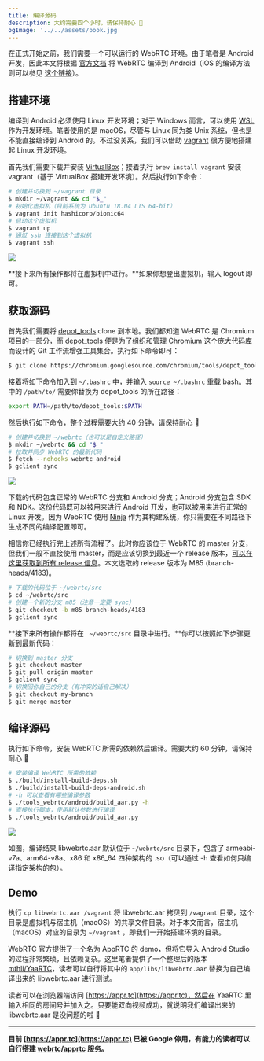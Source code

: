 ```yaml
---
title: 编译源码
description: 大约需要四个小时，请保持耐心 🙏
ogImage: '../../assets/book.jpg'
---
```


在正式开始之前，我们需要一个可以运行的 WebRTC 环境。由于笔者是 Android 开发，因此本文将根据 [官方文档](https://webrtc.googlesource.com/src/+/refs/heads/master/docs/native-code/android/index.md) 将 WebRTC 编译到 Android（iOS 的编译方法则可以参见 [这个链接](https://webrtc.googlesource.com/src/+/refs/heads/master/docs/native-code/ios/index.md)）。

## 搭建环境

编译到 Android 必须使用 Linux 开发环境；对于 Windows 而言，可以使用 [WSL](https://docs.microsoft.com/zh-cn/windows/wsl/) 作为开发环境。笔者使用的是 macOS，尽管与 Linux 同为类 Unix 系统，但也是不能直接编译到 Android 的。不过没关系，我们可以借助 [vagrant](https://learn.hashicorp.com/tutorials/vagrant/getting-started-index?in=vagrant/getting-started) 很方便地搭建起 Linux 开发环境。

首先我们需要下载并安装 [VirtualBox](https://www.virtualbox.org/)；接着执行 `brew install vagrant` 安装 vagrant（基于 VirtualBox 搭建开发环境）。然后执行如下命令：

```bash
# 创建并切换到 ~/vagrant 目录
$ mkdir ~/vagrant && cd "$_"
# 初始化虚拟机（目前系统为 Ubuntu 18.04 LTS 64-bit）
$ vagrant init hashicorp/bionic64
# 启动这个虚拟机
$ vagrant up
# 通过 ssh 连接到这个虚拟机
$ vagrant ssh
```

![](./vagrant.png)

**接下来所有操作都将在虚拟机中进行。**如果你想登出虚拟机，输入 logout 即可。

## 获取源码

首先我们需要将 [depot_tools](https://commondatastorage.googleapis.com/chrome-infra-docs/flat/depot_tools/docs/html/depot_tools_tutorial.html#_setting_up) clone 到本地。我们都知道 WebRTC 是 Chromium 项目的一部分，而 depot_tools 便是为了组织和管理 Chromium 这个庞大代码库而设计的 Git 工作流增强工具集合。执行如下命令即可：

```bash
$ git clone https://chromium.googlesource.com/chromium/tools/depot_tools.git
```

接着将如下命令加入到 `~/.bashrc` 中，并输入 `source ~/.bashrc` 重载 bash。其中的 `/path/to/` 需要你替换为 depot_tools 的所在路径：

```bash
export PATH=/path/to/depot_tools:$PATH
```

然后执行如下命令，整个过程需要大约 40 分钟，请保持耐心 🙏

```bash
# 创建并切换到 ~/webrtc（也可以是自定义路径）
$ mkdir ~/webrtc && cd "$_"
# 拉取并同步 WebRTC 的最新代码
$ fetch --nohooks webrtc_android
$ gclient sync
```

![](./fetch.png)

下载的代码包含正常的 WebRTC 分支和 Android 分支；Android 分支包含 SDK 和 NDK。这份代码既可以被用来进行 Android 开发，也可以被用来进行正常的 Linux 开发。因为 WebRTC 使用 [Ninja](https://ninja-build.org/) 作为其构建系统，你只需要在不同路径下生成不同的编译配置即可。

相信你已经执行完上述所有流程了。此时你应该位于 WebRTC 的 master 分支，但我们一般不直接使用 master，而是应该切换到最近一个 release 版本，[可以在这里获取到所有 release 信息](https://chromiumdash.appspot.com/branches)。本文选取的 release 版本为 M85 (branch-heads/4183)。

```bash
# 下载的代码位于 ~/webrtc/src
$ cd ~/webrtc/src
# 创建一个新的分支 m85（注意一定要 sync）
$ git checkout -b m85 branch-heads/4183
$ gclient sync
```

**接下来所有操作都将在 ` ~/webrtc/src` 目录中进行。**你可以按照如下步骤更新到最新代码：

```bash
# 切换到 master 分支
$ git checkout master
$ git pull origin master
$ gclient sync
# 切换回你自己的分支（有冲突的话自己解决）
$ git checkout my-branch
$ git merge master
```

## 编译源码

执行如下命令，安装 WebRTC 所需的依赖然后编译。需要大约 60 分钟，请保持耐心 🙏

```bash
# 安装编译 WebRTC 所需的依赖
$ ./build/install-build-deps.sh
$ ./build/install-build-deps-android.sh
# -h 可以查看有哪些编译参数
$ ./tools_webrtc/android/build_aar.py -h
# 直接执行脚本，使用默认参数进行编译
$ ./tools_webrtc/android/build_aar.py
```

![](./build.png)

如图，编译结果 libwebrtc.aar 默认位于 `~/webrtc/src` 目录下，包含了 armeabi-v7a、arm64-v8a、x86 和 x86_64 四种架构的 .so（可以通过 -h 查看如何只编译指定架构的包）。

## Demo

执行 `cp libwebrtc.aar /vagrant` 将 libwebrtc.aar 拷贝到 `/vagrant` 目录，这个目录是虚拟机与宿主机（macOS）的共享文件目录。对于本文而言，宿主机（macOS）对应的目录为 `~/vagrant` ，即我们一开始搭建环境的目录。

WebRTC 官方提供了一个名为 AppRTC 的 demo，但将它导入 Android Studio 的过程非常繁琐，且依赖复杂。这里笔者提供了一个整理后的版本 [mthli/YaaRTC](https://github.com/mthli/YaaRTC)，读者可以自行将其中的 `app/libs/libwebrtc.aar` 替换为自己编译出来的 libwebrtc.aar 进行测试。

读者可以在浏览器端访问 [https://appr.tc](https://appr.tc)，然后在 YaaRTC 里输入相同的房间号并加入之。只要能双向视频成功，就说明我们编译出来的 libwebrtc.aar 是没问题的啦 🍻

---

**目前 [https://appr.tc](https://appr.tc) 已被 Google 停用，有能力的读者可以自行搭建 [webrtc/apprtc](https://github.com/webrtc/apprtc) 服务。**
